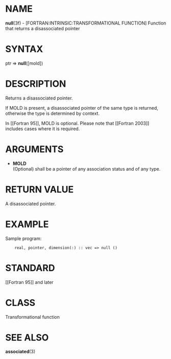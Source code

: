 # NAME

**null**(3f) - \[FORTRAN:INTRINSIC:TRANSFORMATIONAL FUNCTION\] Function
that returns a disassociated pointer

# SYNTAX

ptr =\> **null**(\[mold\])

# DESCRIPTION

Returns a disassociated pointer.

If MOLD is present, a disassociated pointer of the same type is
returned, otherwise the type is determined by context.

In \[\[Fortran 95\]\], MOLD is optional. Please note that \[\[Fortran
2003\]\] includes cases where it is required.

# ARGUMENTS

  - **MOLD**  
    (Optional) shall be a pointer of any association status and of any
    type.

# RETURN VALUE

A disassociated pointer.

# EXAMPLE

Sample program:

``` 
    real, pointer, dimension(:) :: vec => null ()
```

# STANDARD

\[\[Fortran 95\]\] and later

# CLASS

Transformational function

# SEE ALSO

**associated**(3)
